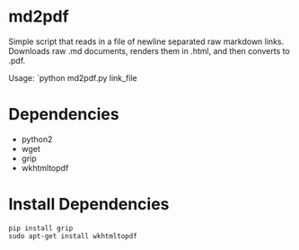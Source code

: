 
# md2pdf
Simple script that reads in a file of newline separated raw markdown links.
Downloads raw .md documents, renders them in .html, and then converts to .pdf.

Usage: `python md2pdf.py link_file

# Dependencies
* python2
* wget
* grip
* wkhtmltopdf

# Install Dependencies
    pip install grip
    sudo apt-get install wkhtmltopdf


